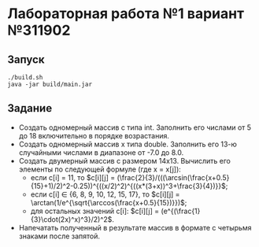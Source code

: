 # Лабораторная работа №1 вариант №311902

## Запуск

```
./build.sh
java -jar build/main.jar
```

## Задание

- Создать одномерный массив c типа int. Заполнить его числами от 5 до 18 включительно в порядке возрастания.
- Создать одномерный массив x типа double. Заполнить его 13-ю случайными числами в диапазоне от -7.0 до 8.0.
- Создать двумерный массив c размером 14x13. Вычислить его элементы по следующей формуле (где x = x[j]):
  - если c[i] = 11, то $c[i][j] = (\frac{2}{3}/(((\arcsin(\frac{x+0.5}{15}+1)/2)^2-0.25))^{((x/2)^2)^{((x*(3+x))^3+\frac{3}{4})}}$;
  - если c[i] ∈ {6, 8, 9, 10, 12, 15, 17}, то $c[i][j] = \arctan(1/e^{\sqrt{\arccos(\frac{x+0.5}{15})}})$;
  - для остальных значений c[i]: $c[i][j] = (e^{(\frac{1}{3}\cdot(2x)^x)^3}/2)^2$.
- Напечатать полученный в результате массив в формате с четырьмя знаками после запятой.
